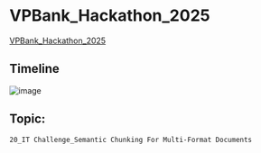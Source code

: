 # VPBank_Hackathon_2025
[VPBank_Hackathon_2025](https://tuyendung.vpbank.com.vn/landing/VPBankTechnologyHackathon2025.html)
## Timeline
![image](https://github.com/user-attachments/assets/f4648402-8782-467b-9130-c49a29efeeb7)

## Topic: 
`20_IT Challenge_Semantic Chunking For Multi-Format Documents`
